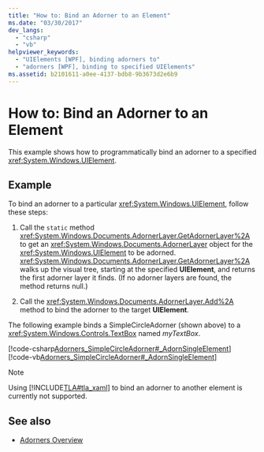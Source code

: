 ```yaml
---
title: "How to: Bind an Adorner to an Element"
ms.date: "03/30/2017"
dev_langs: 
  - "csharp"
  - "vb"
helpviewer_keywords: 
  - "UIElements [WPF], binding adorners to"
  - "adorners [WPF], binding to specified UIElements"
ms.assetid: b2101611-a0ee-4137-bdb8-9b3673d2e6b9
---
```

# How to: Bind an Adorner to an Element
This example shows how to programmatically bind an adorner to a specified <xref:System.Windows.UIElement>.  
  
## Example  
 To bind an adorner to a particular <xref:System.Windows.UIElement>, follow these steps:  
  
1.  Call the `static` method <xref:System.Windows.Documents.AdornerLayer.GetAdornerLayer%2A> to get an <xref:System.Windows.Documents.AdornerLayer> object for the <xref:System.Windows.UIElement> to be adorned. <xref:System.Windows.Documents.AdornerLayer.GetAdornerLayer%2A> walks up the visual tree, starting at the specified **UIElement**, and returns the first adorner layer it finds. (If no adorner layers are found, the method returns null.)  
  
2.  Call the <xref:System.Windows.Documents.AdornerLayer.Add%2A> method to bind the adorner to the target **UIElement**.  
  
 The following example binds a SimpleCircleAdorner (shown above) to a <xref:System.Windows.Controls.TextBox> named *myTextBox*.  
  
 [!code-csharp[Adorners_SimpleCircleAdorner#_AdornSingleElement](~/samples/snippets/csharp/VS_Snippets_Wpf/Adorners_SimpleCircleAdorner/CSharp/Window1.xaml.cs#_adornsingleelement)]
 [!code-vb[Adorners_SimpleCircleAdorner#_AdornSingleElement](~/samples/snippets/visualbasic/VS_Snippets_Wpf/Adorners_SimpleCircleAdorner/VisualBasic/Window1.xaml.vb#_adornsingleelement)]  
  
> [!NOTE]
>  Using [!INCLUDE[TLA#tla_xaml](../../../../includes/tlasharptla-xaml-md.md)] to bind an adorner to another element is currently not supported.  
  
## See also
- [Adorners Overview](adorners-overview.md)
